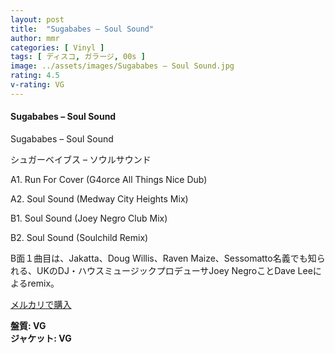 ```yaml
---
layout: post
title:  "Sugababes – Soul Sound"
author: mmr
categories: [ Vinyl ]
tags: [ ディスコ, ガラージ, 00s ]
image: ../assets/images/Sugababes – Soul Sound.jpg
rating: 4.5
v-rating: VG
---
```


#### Sugababes – Soul Sound

Sugababes – Soul Sound

シュガーベイブス – ソウルサウンド

A1. Run For Cover (G4orce All Things Nice Dub)

A2. Soul Sound (Medway City Heights Mix)

B1. Soul Sound (Joey Negro Club Mix)

B2. Soul Sound (Soulchild Remix)

B面１曲目は、Jakatta、Doug Willis、Raven Maize、Sessomatto名義でも知られる、UKのDJ・ハウスミュージックプロデューサJoey NegroことDave Leeによるremix。

[メルカリで購入](https://jp.mercari.com/item/m76809877901?afid=6142608987)

<div class="mt-4 mb-4 d-flex align-items-center">
<strong class="mr-1">盤質: VG</strong>
</div>
<div class="mt-4 mb-4 d-flex align-items-center">
<strong class="mr-1">ジャケット: VG</strong>
</div>
